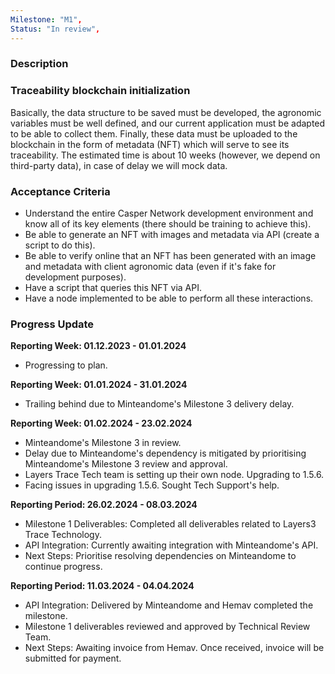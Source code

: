 ```yaml
---
Milestone: "M1",
Status: "In review",
---
```

<!--lang:en--> 
### Description

### Traceability blockchain initialization

Basically, the data structure to be saved must be developed, the agronomic variables must be well defined, and our current application must be adapted to be able to collect them. Finally, these data must be uploaded to the blockchain in the form of metadata (NFT) which will serve to see its traceability. The estimated time is about 10 weeks (however, we depend on third-party data), in case of delay we will mock data.


### Acceptance Criteria

- Understand the entire Casper Network development environment and know all of its key elements (there should be training to achieve this).
- Be able to generate an NFT with images and metadata via API (create a script to do this).
- Be able to verify online that an NFT has been generated with an image and metadata with client agronomic data (even if it's fake for development purposes).
- Have a script that queries this NFT via API.
- Have a node implemented to be able to perform all these interactions.


### Progress Update

**Reporting Week: 01.12.2023 - 01.01.2024**
- Progressing to plan.

**Reporting Week: 01.01.2024 - 31.01.2024**
- Trailing behind due to Minteandome's Milestone 3 delivery delay.

**Reporting Week: 01.02.2024 - 23.02.2024**
- Minteandome's Milestone 3 in review. 
- Delay due to Minteandome's dependency is mitigated by prioritising Minteandome's Milestone 3 review and approval.
- Layers Trace Tech team is setting up their own node. Upgrading to 1.5.6. 
- Facing issues in upgrading 1.5.6. Sought Tech Support's help.

**Reporting Period: 26.02.2024 - 08.03.2024**
- Milestone 1 Deliverables: Completed all deliverables related to Layers3 Trace Technology.
- API Integration: Currently awaiting integration with Minteandome's API.
- Next Steps: Prioritise resolving dependencies on Minteandome to continue progress.

**Reporting Period: 11.03.2024 - 04.04.2024**
- API Integration: Delivered by Minteandome and Hemav completed the milestone.
- Milestone 1 deliverables reviewed and approved by Technical Review Team.
- Next Steps: Awaiting invoice from Hemav. Once received, invoice will be submitted for payment.


